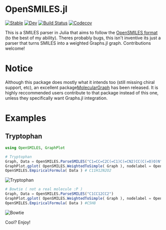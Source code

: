 # OpenSMILES.jl

[![Stable](https://img.shields.io/badge/docs-stable-blue.svg)](https://caseykneale.github.io/OpenSMILES.jl/stable)
[![Dev](https://img.shields.io/badge/docs-dev-blue.svg)](https://caseykneale.github.io/OpenSMILES.jl/dev)
[![Build Status](https://travis-ci.com/caseykneale/OpenSMILES.jl.svg?branch=master)](https://travis-ci.com/caseykneale/OpenSMILES.jl)
[![Codecov](https://codecov.io/gh/caseykneale/OpenSMILES.jl/branch/master/graph/badge.svg)](https://codecov.io/gh/caseykneale/OpenSMILES.jl)



This is a SMILES parser in Julia that aims to follow the [OpenSMILES format](http://opensmiles.org/opensmiles.html) (to the best of my ability). Theres probably bugs, this isn't inventive its just a parser that turns SMILES into a weighted Graphs.jl graph. Contributions welcome!

# Notice
Although this package does mostly what it intends too (still missing chiral support, etc), an excellent package[MolecularGraph](https://github.com/mojaie/MolecularGraph.jl) has been released. It is highly reccommended users contribute to that package instead of this one, unless they specifically want Graphs.jl integration.

# Examples

## Tryptophan
```Julia
using OpenSMILES, GraphPlot

# Tryptophan
Graph, Data = OpenSMILES.ParseSMILES("C1=CC=C2C(=C1)C(=CN2)CC(C(=O)O)N")
GraphPlot.gplot( OpenSMILES.WeightedToSimple( Graph ), nodelabel = OpenSMILES.abbreviation.( Data ) )
OpenSMILES.EmpiricalFormula( Data ) # C11H12N2O2
```
![Tryptophan](https://raw.githubusercontent.com/caseykneale/OpenSMILES.jl/master/output/Tryptophan.png)

```Julia
# Bowtie ( not a real molecule :P )
Graph, Data = OpenSMILES.ParseSMILES("C1CC12CC2")
GraphPlot.gplot( OpenSMILES.WeightedToSimple( Graph ), nodelabel = OpenSMILES.abbreviation.( Data ) )
OpenSMILES.EmpiricalFormula( Data ) #C5H8
```
![Bowtie](https://raw.githubusercontent.com/caseykneale/OpenSMILES.jl/master/output/Bowtie.png)

Cool? Enjoy!
